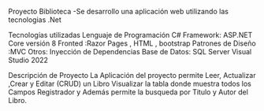 Proyecto Biblioteca -Se desarrollo una aplicación web utilizando las tecnologias .Net

Tecnologías utilizadas Lenguaje de Programación C#
Framework: ASP.NET Core versión 8
Fronted :Razor Pages , HTML , bootstrap
Patrones de Diseño :MVC
Otros: Inyección de Dependencias 
Base de Datos: SQL Server Visual Studio 2022

Descripción de Proyecto La Aplicación del proyecto permite Leer, Actualizar ,Crear y Editar (CRUD) un Libro Visualizar la tabla donde muestra todos los Campos Registrador y Además permite la busqueda por Titulo y Autor del Libro.
